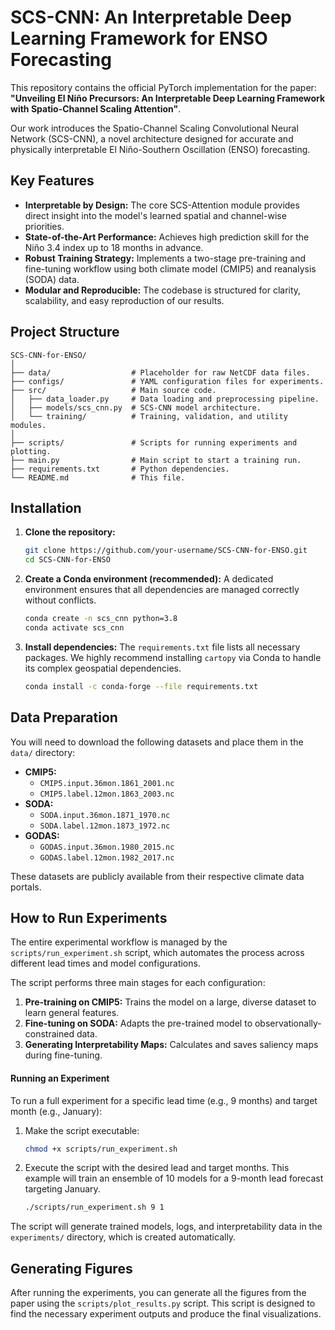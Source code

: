# SCS-CNN: An Interpretable Deep Learning Framework for ENSO Forecasting

This repository contains the official PyTorch implementation for the paper: **"Unveiling El Niño Precursors: An Interpretable Deep Learning Framework with Spatio-Channel Scaling Attention"**.

Our work introduces the Spatio-Channel Scaling Convolutional Neural Network (SCS-CNN), a novel architecture designed for accurate and physically interpretable El Niño-Southern Oscillation (ENSO) forecasting.

## Key Features

- **Interpretable by Design:** The core SCS-Attention module provides direct insight into the model's learned spatial and channel-wise priorities.
- **State-of-the-Art Performance:** Achieves high prediction skill for the Niño 3.4 index up to 18 months in advance.
- **Robust Training Strategy:** Implements a two-stage pre-training and fine-tuning workflow using both climate model (CMIP5) and reanalysis (SODA) data.
- **Modular and Reproducible:** The codebase is structured for clarity, scalability, and easy reproduction of our results.

## Project Structure

```
SCS-CNN-for-ENSO/
│
├── data/                  # Placeholder for raw NetCDF data files.
├── configs/               # YAML configuration files for experiments.
├── src/                   # Main source code.
│   ├── data_loader.py     # Data loading and preprocessing pipeline.
│   ├── models/scs_cnn.py  # SCS-CNN model architecture.
│   └── training/          # Training, validation, and utility modules.
│
├── scripts/               # Scripts for running experiments and plotting.
├── main.py                # Main script to start a training run.
├── requirements.txt       # Python dependencies.
└── README.md              # This file.
```

## Installation

1.  **Clone the repository:**
    ```bash
    git clone https://github.com/your-username/SCS-CNN-for-ENSO.git
    cd SCS-CNN-for-ENSO
    ```

2.  **Create a Conda environment (recommended):**
    A dedicated environment ensures that all dependencies are managed correctly without conflicts.
    ```bash
    conda create -n scs_cnn python=3.8
    conda activate scs_cnn
    ```

3.  **Install dependencies:**
    The `requirements.txt` file lists all necessary packages. We highly recommend installing `cartopy` via Conda to handle its complex geospatial dependencies.
    ```bash
    conda install -c conda-forge --file requirements.txt
    ```

## Data Preparation

You will need to download the following datasets and place them in the `data/` directory:

- **CMIP5:**
  - `CMIP5.input.36mon.1861_2001.nc`
  - `CMIP5.label.12mon.1863_2003.nc`
- **SODA:**
  - `SODA.input.36mon.1871_1970.nc`
  - `SODA.label.12mon.1873_1972.nc`
- **GODAS:**
  - `GODAS.input.36mon.1980_2015.nc`
  - `GODAS.label.12mon.1982_2017.nc`

These datasets are publicly available from their respective climate data portals.

## How to Run Experiments

The entire experimental workflow is managed by the `scripts/run_experiment.sh` script, which automates the process across different lead times and model configurations.

The script performs three main stages for each configuration:
1.  **Pre-training on CMIP5:** Trains the model on a large, diverse dataset to learn general features.
2.  **Fine-tuning on SODA:** Adapts the pre-trained model to observationally-constrained data.
3.  **Generating Interpretability Maps:** Calculates and saves saliency maps during fine-tuning.

#### Running an Experiment

To run a full experiment for a specific lead time (e.g., 9 months) and target month (e.g., January):

1.  Make the script executable:
    ```bash
    chmod +x scripts/run_experiment.sh
    ```
2.  Execute the script with the desired lead and target months. This example will train an ensemble of 10 models for a 9-month lead forecast targeting January.
    ```bash
    ./scripts/run_experiment.sh 9 1
    ```

The script will generate trained models, logs, and interpretability data in the `experiments/` directory, which is created automatically.

## Generating Figures

After running the experiments, you can generate all the figures from the paper using the `scripts/plot_results.py` script. This script is designed to find the necessary experiment outputs and produce the final visualizations.
